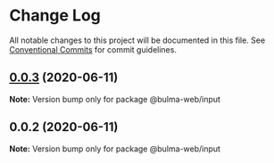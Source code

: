 # Change Log

All notable changes to this project will be documented in this file.
See [Conventional Commits](https://conventionalcommits.org) for commit guidelines.

## [0.0.3](https://github.com/Ramon92/bulma-web/compare/@bulma-web/input@0.0.2...@bulma-web/input@0.0.3) (2020-06-11)

**Note:** Version bump only for package @bulma-web/input





## 0.0.2 (2020-06-11)

**Note:** Version bump only for package @bulma-web/input

